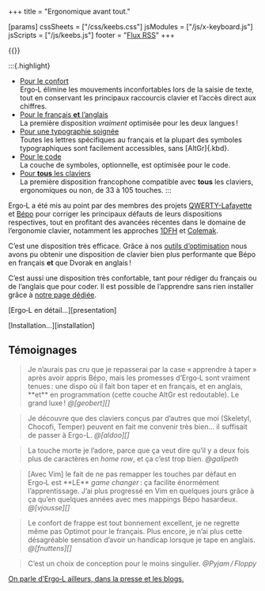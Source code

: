 +++
title = "Ergonomique avant tout."

[params]
cssSheets = ["/css/keebs.css"]
jsModules = ["/js/x-keyboard.js"]
jsScripts = ["/js/keebs.js"]
footer = "[Flux RSS](/articles/index.xml)"
+++

{{<x-keyboard name="Ergo‑L" data="ergol" class="odk" href="/installation">}}

:::{.highlight}
- [Pour le confort][confort]
  <br> Ergo‑L élimine les mouvements inconfortables lors de la saisie de texte,
  tout en conservant les principaux raccourcis clavier et l’accès direct aux
  chiffres.
- [Pour le français **et** l’anglais][optimisation]
  <br> La première disposition *vraiment* optimisée pour les deux langues !
- [Pour une typographie soignée][typographie]
  <br> Toutes les lettres spécifiques au français et la plupart des symboles
  typographiques sont facilement accessibles, sans [AltGr]{.kbd}.
- [Pour le code][code]
  <br> La couche de symboles, optionnelle, est optimisée pour le code.
- [Pour **tous** les claviers][claviers]
  <br> La première disposition francophone compatible avec **tous** les
  claviers, ergonomiques ou non, de 33 à 105 touches.
:::

Ergo‑L a été mis au point par des membres des projets
[QWERTY-Lafayette][Lafayette] et [Bépo][] pour corriger les principaux défauts
de leurs dispositions respectives, tout en profitant des avancées récentes dans
le domaine de l’ergonomie clavier, notamment les approches [1DFH][1dfh] et
[Colemak][optimisation].

C’est une disposition très efficace. Grâce à nos [outils d’optimisation][stats]
nous avons pu obtenir une disposition de clavier bien plus performante que Bépo
en français **et** que Dvorak en anglais !

C’est aussi une disposition très confortable, tant pour rédiger du français ou
de l’anglais que pour coder. Il est possible de l’apprendre sans rien installer
grâce à [notre page dédiée][dactylo].

<nav class="more">
<p> [Ergo‑L en détail…][presentation] </p>
<p> [Installation…][installation] </p>
</nav>


Témoignages
--------------------------------------------------------------------------------

<blockquote>
  Je n’aurais pas cru que je repasserai par la case « apprendre à taper » après
  avoir appris Bépo, mais les promesses d’Ergo‑L sont vraiment tenues : une
  dispo où il fait bon taper et en français, et en anglais, **et** en
  programmation (cette couche AltGr est redoutable). Le grand luxe !
  <cite>@[geobert][]</cite>
</blockquote>

<blockquote>
  Je découvre que des claviers conçus par d’autres que moi (Skeletyl, Chocofi,
  Temper) peuvent en fait me convenir très bien… il suffisait de passer à Ergo-L.
  <cite>@[aldoo][]</cite>
</blockquote>

<blockquote>
  La touche morte je l’adore, parce que ça veut dire qu’il y a deux fois plus de
  caractères en <i lang="en">home row</i>, et ça c’est trop bien.
  <cite>@galipeth</cite>
</blockquote>

<blockquote>
  [Avec Vim] le fait de ne pas remapper les touches par défaut en Ergo‑L est
  **LE** <i lang="en">game changer</i> : ça facilite énormément l’apprentissage.
  J’ai plus progressé en Vim en quelques jours grâce à ça qu’en quelques années
  avec mes mappings Bépo hasardeux.
  <cite>@[vjousse][]</cite>
</blockquote>

<blockquote>
  Le confort de frappe est tout bonnement excellent, je ne regrette même pas
  Optimot  pour le français. Plus encore, je n’ai plus cette désagréable
  sensation d’avoir un handicap lorsque je tape en anglais.
  <cite>@[fnuttens][]</cite>
</blockquote>

<blockquote>
  C’est un choix de conception pour le moins singulier.
  <!-- Je doute qu’il remporte l’adhésion. -->
  <cite>@Pyjam / Floppy</cite>
</blockquote>

[On parle d’Ergo‑L ailleurs, dans la presse et les blogs.][mentions]


[presentation]: /presentation/
[installation]: /installation/
[optimisation]: /presentation/#plus-optimisé-que-dvorak-et-bépo
[typographie]:  /presentation/#impeccable-en-français
[confort]:      /presentation/#ergonomique-avant-tout
[code]:         /presentation/#redoutable-pour-le-code
[1dfh]:         /presentation/#dfh-1u-distance-from-home

[stats]:     /stats/
[dactylo]:   /dactylo/#ergol
[claviers]:  /claviers/
[mentions]:  /mentions/

[Lafayette]: https://qwerty-lafayette.org
[Bépo]:      https://bepo.fr

[vjousse]:   https://vimebook.com/fr
[geobert]:   https://geobert.fr/posts/l-apres-bepo-ergo-l/
[aldoo]:     https://github.com/ald0o/
[fnuttens]:  https://blog.dabao.fr/
